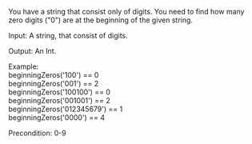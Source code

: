 You have a string that consist only of digits. You need to find how many zero digits ("0") are at the beginning of the given string.

Input: A string, that consist of digits.

Output: An Int.

Example:  
beginningZeros('100') == 0  
beginningZeros('001') == 2  
beginningZeros('100100') == 0  
beginningZeros('001001') == 2  
beginningZeros('012345679') == 1  
beginningZeros('0000') == 4  

Precondition: 0-9 